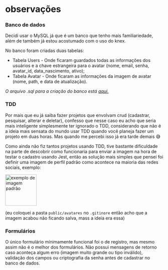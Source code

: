 # observações

### Banco de dados
Decidi usar o MySQL já que é um banco que tenho mais familiariedade, além de também já estou acostumado com o uso do knex.

No banco foram criadas duas tabelas:
- Tabela Users - Onde ficaram guardados todas as informações dos usuários e a chave estrangeira para o avatar (nome, email, senha, avatar_id, data_nascimento, ativo);
- Tabela Avatar - Onde ficaram as informações da imagem de avatar (nome, path, e data de atualização).

_O arquivo .sql para a criação do banco está <a href="https://github.com/Fuckners/entrevista/tree/main/src/database/criacao_banco_mysql.sql">aqui.</a>_

### TDD
Por mais que eu já saiba fazer projetos que envolvam crud (cadastrar, pesquisar, alterar e deletar), confesso que nesse caso eu acho que seria mais inteligente simplesmente ter ignorado o TDD, considerando que não é a ideia mais sensata do mundo usar TDD quando você planeja fazer um projeto em duas horas. Mas quando me percebi isso já era tarde demais 😅  

Como ainda não fiz tantos projetos usando TDD, tive bastante dificuldade na parte de descobrir como funcionaria para enviar a imagem na hora de testar o cadastro usando Jest, então as solução mais simples que pensei foi definir uma imagem de perfil padrão como acontece na maioria das redes sociais, exemplo:  

<img src="https://www.promoview.com.br/uploads/images/unnamed%2819%29.png" alt="exemplo de imagem padrão" width="100px" heigth="100px">  

(eu coloquei a pasta `public/avatares` no `.gitinore` então acho que a imagem acabou não ficando salva, mass a ideia era essa)

### Formulários
O único formulário mínimamente funcional foi o de registro, mas mesmo assim não é o melhor dos formulários. Não possui mensagens de retorno caso aconteça algum erro (imagem muito grande ou tipo inválido), validação dos campos ou criptografia da senha antes de cadastrar no banco de dados.
